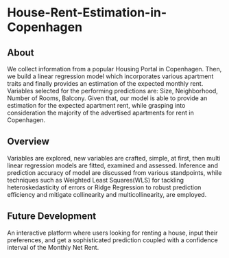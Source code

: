 # House-Rent-Estimation-in-Copenhagen

## About
We collect information from a popular Housing Portal in Copenhagen. Then, we build a linear regression model which incorporates various apartment traits and finally provides an estimation of the expected monthly rent. 
Variables selected for the performing predictions are: Size, Neighborhood, Number of Rooms, Balcony. Given that, our model is able to provide an estimation for the expected apartment rent, while grasping into consideration
the majority of the advertised apartments for rent in Copenhagen.

## Overview
Variables are explored, new variables are crafted, simple, at first, then multi linear regression models are fitted, examined and assessed. Inference and prediction accuracy of model are discussed from various standpoints,
while techniques such as Weighted Least Squares(WLS) for tackling heteroskedasticity of errors or Ridge Regression to robust prediction efficiency and mitigate collinearity and multicollinearity, are employed. 

## Future Development
An interactive platform where users looking for renting a house, input their preferences, and get a sophisticated prediction coupled with a confidence interval of the Monthly Net Rent. 


